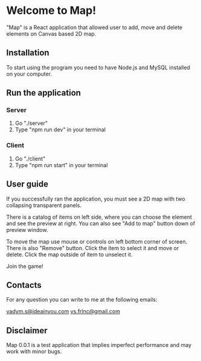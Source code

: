 # Welcome to Map!

"Map" is a React application that allowed user to add, move and delete elements on Canvas based 2D map.

## Installation

To start using the program you need to have Node.js and MySQL installed on your computer.

## Run the application

### Server
1. Go "./server"
2. Type "npm run dev" in your terminal

### Client
1. Go "./client"
2. Type "npm run start" in your terminal

## User guide

If you successfully ran the application, you must see a 2D map with two collapsing transparent panels.

There is a catalog of items on left side, where you can choose the element and see the preview at right. You can also see "Add to map" button down of preview window.

To move the map use mouse or controls on left bottom corner of screen. There is also "Remove" button. Click the item to select it and move or delete. Click the map outside of item to unselect it.

Join the game!

## Contacts

For any question you can write to me at the following emails:

vadym.s@ideainyou.com
vs.frlnc@gmail.com

## Disclaimer

Map 0.0.1 is a test application that implies imperfect performance and may work with minor bugs.